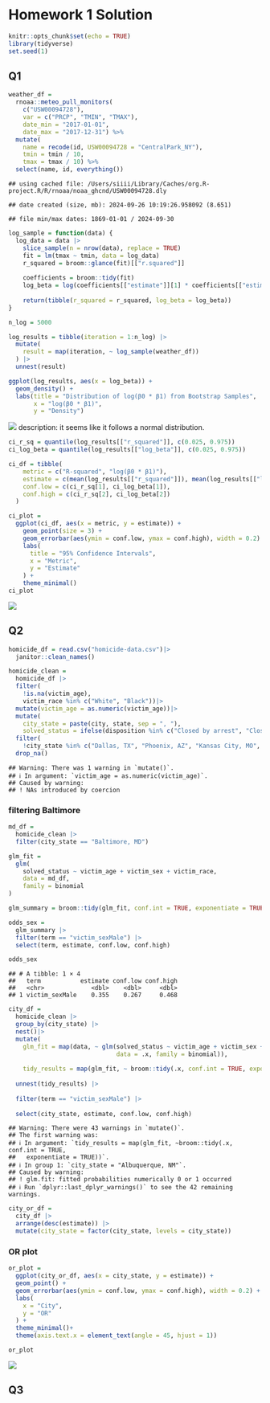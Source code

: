 Homework 1 Solution
================

``` r
knitr::opts_chunk$set(echo = TRUE)
library(tidyverse)
set.seed(1)
```

## Q1

``` r
weather_df = 
  rnoaa::meteo_pull_monitors(
    c("USW00094728"),
    var = c("PRCP", "TMIN", "TMAX"), 
    date_min = "2017-01-01",
    date_max = "2017-12-31") %>%
  mutate(
    name = recode(id, USW00094728 = "CentralPark_NY"),
    tmin = tmin / 10,
    tmax = tmax / 10) %>%
  select(name, id, everything())
```

    ## using cached file: /Users/siiii/Library/Caches/org.R-project.R/R/rnoaa/noaa_ghcnd/USW00094728.dly

    ## date created (size, mb): 2024-09-26 10:19:26.958092 (8.651)

    ## file min/max dates: 1869-01-01 / 2024-09-30

``` r
log_sample = function(data) {
  log_data = data |>
    slice_sample(n = nrow(data), replace = TRUE)
    fit = lm(tmax ~ tmin, data = log_data)
    r_squared = broom::glance(fit)[["r.squared"]]
  
    coefficients = broom::tidy(fit)
    log_beta = log(coefficients[["estimate"]][1] * coefficients[["estimate"]][2])
  
    return(tibble(r_squared = r_squared, log_beta = log_beta))
}
```

``` r
n_log = 5000

log_results = tibble(iteration = 1:n_log) |>
  mutate(
    result = map(iteration, ~ log_sample(weather_df))
  ) |>
  unnest(result)
```

``` r
ggplot(log_results, aes(x = log_beta)) +
  geom_density() +
  labs(title = "Distribution of log(β0 * β1) from Bootstrap Samples",
       x = "log(β0 * β1)",
       y = "Density")
```

![](p8105_hw6_sq2266_files/figure-gfm/unnamed-chunk-4-1.png)<!-- -->
description: it seems like it follows a normal distribution.

``` r
ci_r_sq = quantile(log_results[["r_squared"]], c(0.025, 0.975))
ci_log_beta = quantile(log_results[["log_beta"]], c(0.025, 0.975))
```

``` r
ci_df = tibble(
    metric = c("R-squared", "log(β0 * β1)"),
    estimate = c(mean(log_results[["r_squared"]]), mean(log_results[["log_beta"]])),
    conf.low = c(ci_r_sq[1], ci_log_beta[1]),
    conf.high = c(ci_r_sq[2], ci_log_beta[2])
  )
```

``` r
ci_plot = 
  ggplot(ci_df, aes(x = metric, y = estimate)) +
    geom_point(size = 3) +
    geom_errorbar(aes(ymin = conf.low, ymax = conf.high), width = 0.2) +
    labs(
      title = "95% Confidence Intervals",
      x = "Metric",
      y = "Estimate"
    ) +
    theme_minimal()
ci_plot
```

![](p8105_hw6_sq2266_files/figure-gfm/unnamed-chunk-7-1.png)<!-- -->

## Q2

``` r
homicide_df = read.csv("homicide-data.csv")|>
  janitor::clean_names()
```

``` r
homicide_clean = 
  homicide_df |>
  filter(
    !is.na(victim_age),
    victim_race %in% c("White", "Black"))|>
  mutate(victim_age = as.numeric(victim_age))|>
  mutate(
    city_state = paste(city, state, sep = ", "),
    solved_status = ifelse(disposition %in% c("Closed by arrest", "Closed without arrest"), 1, 0))|>
  filter(
    !city_state %in% c("Dallas, TX", "Phoenix, AZ", "Kansas City, MO", "Tulsa, AL", "Tulsa, AL"))|>
  drop_na()
```

    ## Warning: There was 1 warning in `mutate()`.
    ## ℹ In argument: `victim_age = as.numeric(victim_age)`.
    ## Caused by warning:
    ## ! NAs introduced by coercion

### filtering Baltimore

``` r
md_df = 
  homicide_clean |>
  filter(city_state == "Baltimore, MD")
```

``` r
glm_fit =
  glm(
    solved_status ~ victim_age + victim_sex + victim_race, 
    data = md_df, 
    family = binomial
)
```

``` r
glm_summary = broom::tidy(glm_fit, conf.int = TRUE, exponentiate = TRUE)
```

``` r
odds_sex =
  glm_summary |> 
  filter(term == "victim_sexMale") |> 
  select(term, estimate, conf.low, conf.high)

odds_sex
```

    ## # A tibble: 1 × 4
    ##   term           estimate conf.low conf.high
    ##   <chr>             <dbl>    <dbl>     <dbl>
    ## 1 victim_sexMale    0.355    0.267     0.468

``` r
city_df = 
  homicide_clean |>
  group_by(city_state) |>
  nest()|>
  mutate(
    glm_fit = map(data, ~ glm(solved_status ~ victim_age + victim_sex + victim_race,
                              data = .x, family = binomial)),
    
    tidy_results = map(glm_fit, ~ broom::tidy(.x, conf.int = TRUE, exponentiate = TRUE)))|>
  
  unnest(tidy_results) |>
 
  filter(term == "victim_sexMale") |>
  
  select(city_state, estimate, conf.low, conf.high)
```

    ## Warning: There were 43 warnings in `mutate()`.
    ## The first warning was:
    ## ℹ In argument: `tidy_results = map(glm_fit, ~broom::tidy(.x, conf.int = TRUE,
    ##   exponentiate = TRUE))`.
    ## ℹ In group 1: `city_state = "Albuquerque, NM"`.
    ## Caused by warning:
    ## ! glm.fit: fitted probabilities numerically 0 or 1 occurred
    ## ℹ Run `dplyr::last_dplyr_warnings()` to see the 42 remaining warnings.

``` r
city_or_df =
  city_df |>
  arrange(desc(estimate)) |>
  mutate(city_state = factor(city_state, levels = city_state))
```

### OR plot

``` r
or_plot =
  ggplot(city_or_df, aes(x = city_state, y = estimate)) +
  geom_point() + 
  geom_errorbar(aes(ymin = conf.low, ymax = conf.high), width = 0.2) + 
  labs(
    x = "City",
    y = "OR"
  ) +
  theme_minimal()+
  theme(axis.text.x = element_text(angle = 45, hjust = 1))  

or_plot
```

![](p8105_hw6_sq2266_files/figure-gfm/unnamed-chunk-16-1.png)<!-- -->

## Q3
